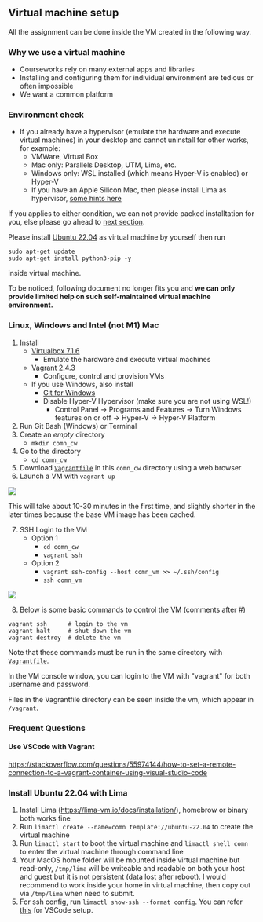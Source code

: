 ## Virtual machine setup

All the assignment can be done inside the VM created in the following way.

### Why we use a virtual machine

- Courseworks rely on many external apps and libraries
- Installing and configuring them for individual environment are tedious or often impossible
- We want a common platform

### Environment check

- If you already have a hypervisor (emulate the hardware and execute virtual machines) in
 your desktop and cannot uninstall for other works, for example:
   - VMWare, Virtual Box
   - Mac only: Parallels Desktop, UTM, Lima, etc.
   - Windows only: WSL installed (which means Hyper-V is enabled) or Hyper-V
   - If you have an Apple Silicon Mac, then please install Lima as hypervisor, [some hints here](#install-ubuntu-2204-with-lima)

If you applies to either condition, we can not provide packed installtation for you, 
else please go ahead to [next section](#linux-windows-and-intel-not-m1-mac).

Please install [Ubuntu 22.04](https://www.releases.ubuntu.com/22.04/) as 
virtual machine by yourself then run 
```
sudo apt-get update
sudo apt-get install python3-pip -y
```
inside virtual machine. 

To be noticed, following document no longer fits you and **we can only provide limited help on such self-maintained virtual machine environment.**

### Linux, Windows and Intel (not M1) Mac

1. Install 
   - [Virtualbox 7.1.6](https://www.virtualbox.org/wiki/Downloads)
      - Emulate the hardware and execute virtual machines
   - [Vagrant 2.4.3](https://developer.hashicorp.com/vagrant/install)
      - Configure, control and provision VMs
   - If you use Windows, also install 
      - [Git for Windows](https://gitforwindows.org/) 
      - Disable Hyper-V Hypervisor (make sure you are not using WSL!)
         - Control Panel -> Programs and Features -> Turn Windows features on or off -> Hyper-V -> Hyper-V Platform
2. Run Git Bash (Windows) or Terminal
3. Create an *empty* directory
   - `mkdir comn_cw`
4. Go to the directory
   - `cd comn_cw`
5. Download [`Vagrantfile`](./Vagrantfile) in this `comn_cw` directory using a web browser
6. Launch a VM with `vagrant up`

![](.README.1.png)

This will take about 10-30 minutes in the first time, and slightly shorter in
the later times because the base VM image has been cached.

7. SSH Login to the VM
   - Option 1
      - `cd comn_cw`
      - `vagrant ssh`
   - Option 2
      - `vagrant ssh-config --host comn_vm >> ~/.ssh/config`
      - `ssh comn_vm`

![](.README.2.png)

8. Below is some basic commands to control the VM (comments after #)
```
vagrant ssh      # login to the vm
vagrant halt     # shut down the vm
vagrant destroy  # delete the vm
```
Note that these commands must be run in the same directory with
[`Vagrantfile`](./Vagrantfile).

In the VM console window, you can login to the VM with "vagrant" for both
username and password.

Files in the Vagrantfile directory can be seen inside the vm, which appear in `/vagrant`.

### Frequent Questions

#### Use VSCode with Vagrant

https://stackoverflow.com/questions/55974144/how-to-set-a-remote-connection-to-a-vagrant-container-using-visual-studio-code

### Install Ubuntu 22.04 with Lima

1. Install Lima (https://lima-vm.io/docs/installation/), homebrow or binary both works fine
2. Run `limactl create --name=comn template://ubuntu-22.04` to create the virtual machine
3. Run `limactl start` to boot the virtual machine and `limactl shell comn` to enter the virtual machine through command line
4. Your MacOS home folder will be mounted inside virtual machine but read-only, `/tmp/lima` will be writeable and readable on both your host and guest but it is not persistent (data lost after reboot). I would recommend to work inside your home in virtual machine, then copy out via `/tmp/lima` when need to submit.
5. For ssh config, run `limactl show-ssh --format config`. You can refer [this](https://kislow.medium.com/developing-in-lima-with-visual-studio-code-a2d4c4250e72
) for VSCode setup.
